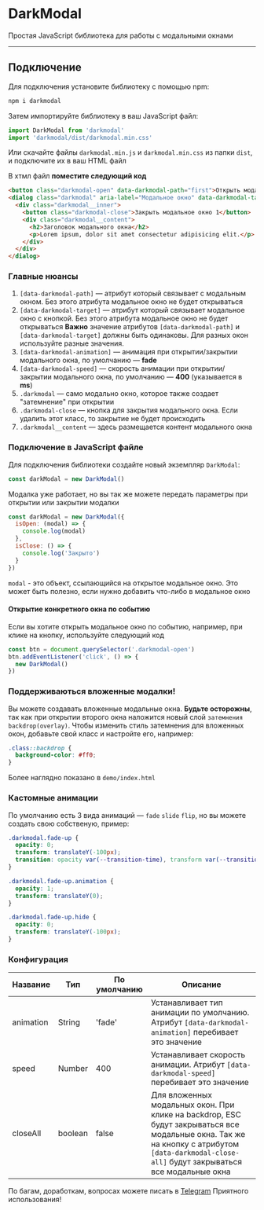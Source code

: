 # DarkModal

Простая JavaScript библиотека для работы с модальными окнами

--- 

## Подключение 
Для подключения установите библиотеку с помощью npm: 
```bash
npm i darkmodal
```
Затем импортируйте библиотеку в ваш JavaScript файл:
```js
import DarkModal from 'darkmodal'
import 'darkmodal/dist/darkmodal.min.css'
```
Или скачайте файлы `darkmodal.min.js` и `darkmodal.min.css` из папки `dist`, и подключите их в ваш HTML файл 

В хтмл файл __поместите следующий код__
```html 
<button class="darkmodal-open" data-darkmodal-path="first">Открыть модальное окно 1</button>
<dialog class="darkmodal" aria-label="Модальное окно" data-darkmodal-target="first" data-darkmodal-animation="fade" data-darkmodal-speed="400">
  <div class="darkmodal__inner">
    <button class="darkmodal-close">Закрыть модальное окно 1</button>
    <div class="darkmodal__content">
      <h2>Заголовок модального окна</h2>
      <p>Lorem ipsum, dolor sit amet consectetur adipisicing elit.</p>
    </div>
  </div>
</dialog>
```

### Главные нюансы
1. `[data-darkmodal-path]` — атрибут который связывает с модальным окном. Без этого атрибута модальное окно не будет открываться
2. `[data-darkmodal-target]` — атрибут который связывает модальное окно с кнопкой. Без этого атрибута модальное окно не будет открываться
**Важно** значение атрибутов `[data-darkmodal-path]` и `[data-darkmodal-target]` должны быть одинаковы. Для разных окон используйте разные значения.
3. `[data-darkmodal-animation]` — анимация при открытии/закрытии модального окна, по умолчанию — **fade**
4. `[data-darkmodal-speed]` — скорость анимации при открытии/закрытии модального окна, по умолчанию — **400** (указывается в __ms__)
5. `.darkmodal` — само модально окно, которое также создает "затемнение" при открытии
6. `.darkmodal-close` — кнопка для закрытия модального окна. Если удалить этот класс, то закрытие не будет происходить
7. `.darkmodal__content` — здесь размещается контент модального окна

### Подключение в JavaScript файле
Для подключения библиотеки создайте новый экземпляр `DarkModal`:
```js
const darkModal = new DarkModal()
```
Модалка уже работает, но вы так же можете передать параметры при открытии или закрытии модалки
```js
const darkModal = new DarkModal({
  isOpen: (modal) => {
    console.log(modal)
  },
  isClose: () => {
    console.log('Закрыто')
  }
})
```
`modal` - это объект, ссылающийся на открытое модальное окно. Это может быть полезно, если нужно добавить что-либо в модальное окно 

#### Открытие конкретного окна по событию

Если вы хотите открыть модальное окно по событию, например, при клике на кнопку, используйте следующий код
```js
const btn = document.querySelector('.darkmodal-open')
btn.addEventListener('click', () => {
  new DarkModal()
})
```

### Поддерживаються вложенные модалки!
Вы можете создавать вложенные модальные окна. **Будьте осторожны**, так как при открытии второго окна наложится новый слой `затемнения backdrop(overlay)`. Чтобы изменить стиль затемнения для вложенных окон, добавьте свой класс и настройте его, например:
```css
.class::backdrop {
  background-color: #ff0;
}
```
Более наглядно показано в `demo/index.html`

### Кастомные анимации
По умолчанию есть 3 вида анимаций — `fade` `slide` `flip`, но вы можете создать свою собственую, пример: 
```css
.darkmodal.fade-up {
  opacity: 0;
  transform: translateY(-100px);
  transition: opacity var(--transition-time), transform var(--transition-time);
}

.darkmodal.fade-up.animation {
  opacity: 1;
  transform: translateY(0);
}

.darkmodal.fade-up.hide {
  opacity: 0;
  transform: translateY(-100px);
}
```

### Конфигурация

| Название | Тип | По умолчанию  | Описание |
|----------|----------|----------|----------|
| animation| String   | 'fade'   | Устанавливает тип анимации по умолчанию. Атрибут `[data-darkmodal-animation]` перебивает это значение         |
| speed    | Number   | 400   |   Устанавливает скорость анимации. Атрибут `[data-darkmodal-speed]` перебивает это значение    |
| closeAll    | boolean   | false   | Для вложенных модальных окон. При клике на backdrop, ESC будут закрываться все модальные окна. Так же на кнопку с атрибутом `[data-darkmodal-close-all]` будут закрываться все модальные окна       |

По багам, доработкам, вопросах можете писать в [Telegram](https://t.me/kotcananacom)
Приятного использования!
